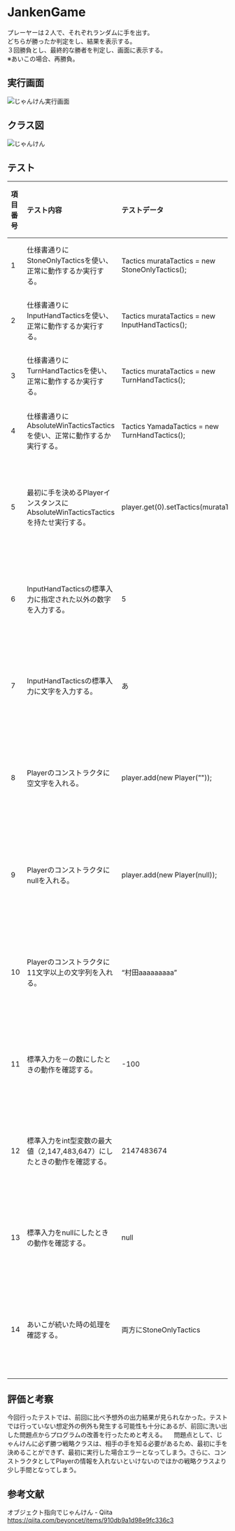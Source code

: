 # JankenGame

プレーヤーは２人で、それぞれランダムに手を出す。  
どちらが勝ったか判定をし、結果を表示する。  
３回勝負とし、最終的な勝者を判定し、画面に表示する。  
※あいこの場合、再勝負。

## 実行画面
![じゃんけん実行画面](https://user-images.githubusercontent.com/57606507/109088026-f1ef9a00-7751-11eb-8e48-75f895a1d44d.png)

## クラス図
![じゃんけん](https://user-images.githubusercontent.com/57606507/109085235-9ff84580-774c-11eb-99c6-6772e070892b.jpg)

## テスト
|項目番号|テスト内容|テストデータ|予想出力|テスト結果|
|:----|:----|:----|:----|:----|
|1|仕様書通りにStoneOnlyTacticsを使い、正常に動作するか実行する。|Tactics murataTactics = new StoneOnlyTactics();|正常に出力|〇|
|2|仕様書通りにInputHandTacticsを使い、正常に動作するか実行する。|Tactics murataTactics = new InputHandTactics();|正常に出力|〇|
|3|仕様書通りにTurnHandTacticsを使い、正常に動作するか実行する。|Tactics murataTactics = new TurnHandTactics();|正常に出力|〇|
|4|仕様書通りにAbsoluteWinTacticsTacticsを使い、正常に動作するか実行する。|Tactics YamadaTactics = new TurnHandTactics();|正常に出力|〇|
|5|最初に手を決めるPlayerインスタンスにAbsoluteWinTacticsTacticsを持たせ実行する。|player.get(0).setTactics(murataTactics);|例外処理が行われる|〇|
|6|InputHandTacticsの標準入力に指定された以外の数字を入力する。|5|再入力が促される|〇|
|7|InputHandTacticsの標準入力に文字を入力する。|あ|再入力が促される|〇|
|8|Playerのコンストラクタに空文字を入れる。|player.add(new Player(""));|例外処理が行われる|〇|
|9|Playerのコンストラクタにnullを入れる。|player.add(new Player(null));|例外処理が行われる|〇|
|10|Playerのコンストラクタに11文字以上の文字列を入れる。|“村田aaaaaaaaa”|例外処理が行われる|〇|
|11|標準入力を－の数にしたときの動作を確認する。|-100|再入力が促される|〇|
|12|標準入力をint型変数の最大値（2,147,483,647）にしたときの動作を確認する。|2147483674|再入力が促される|〇|
|13|標準入力をnullにしたときの動作を確認する。|null|再入力が促される|〇|
|14|あいこが続いた時の処理を確認する。|両方にStoneOnlyTactics|例外処理が行われる|〇|

## 評価と考察
今回行ったテストでは、前回に比べ予想外の出力結果が見られなかった。テストでは行っていない想定外の例外も発生する可能性も十分にあるが、前回に洗い出した問題点からプログラムの改善を行ったためと考える。
　問題点として、じゃんけんに必ず勝つ戦略クラスは、相手の手を知る必要があるため、最初に手を決めることができず、最初に実行した場合エラーとなってしまう。さらに、コンストラクタとしてPlayerの情報を入れないといけないのでほかの戦略クラスより少し手間となってしまう。


## 参考文献
オブジェクト指向でじゃんけん - Qiita  
https://qiita.com/beyoncet/items/910db9a1d98e9fc336c3
